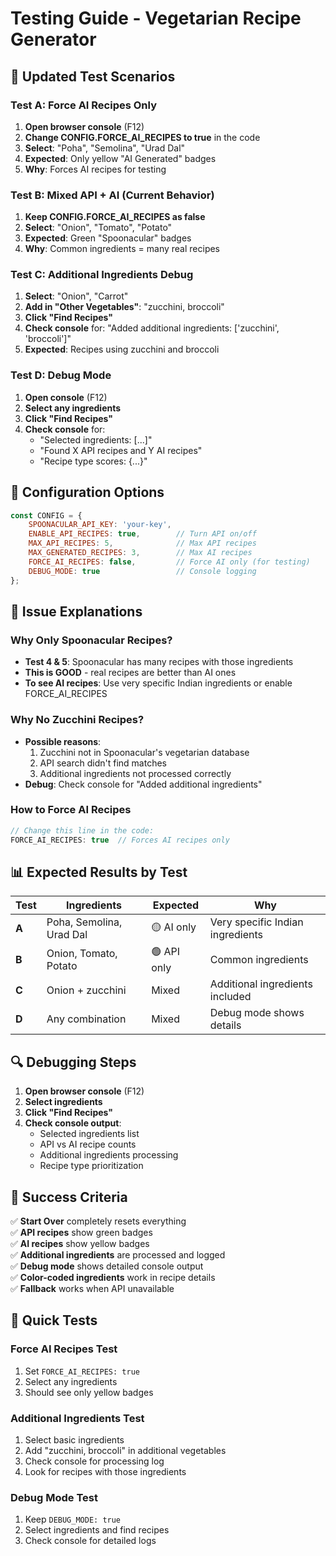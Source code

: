 # Testing Guide - Vegetarian Recipe Generator

## 🧪 **Updated Test Scenarios**

### **Test A: Force AI Recipes Only**
1. **Open browser console** (F12)
2. **Change CONFIG.FORCE_AI_RECIPES to true** in the code
3. **Select**: "Poha", "Semolina", "Urad Dal"
4. **Expected**: Only yellow "AI Generated" badges
5. **Why**: Forces AI recipes for testing

### **Test B: Mixed API + AI (Current Behavior)**
1. **Keep CONFIG.FORCE_AI_RECIPES as false**
2. **Select**: "Onion", "Tomato", "Potato"
3. **Expected**: Green "Spoonacular" badges
4. **Why**: Common ingredients = many real recipes

### **Test C: Additional Ingredients Debug**
1. **Select**: "Onion", "Carrot"
2. **Add in "Other Vegetables"**: "zucchini, broccoli"
3. **Click "Find Recipes"**
4. **Check console** for: "Added additional ingredients: ['zucchini', 'broccoli']"
5. **Expected**: Recipes using zucchini and broccoli

### **Test D: Debug Mode**
1. **Open console** (F12)
2. **Select any ingredients**
3. **Click "Find Recipes"**
4. **Check console** for:
   - "Selected ingredients: [...]"
   - "Found X API recipes and Y AI recipes"
   - "Recipe type scores: {...}"

## 🔧 **Configuration Options**

```javascript
const CONFIG = {
    SPOONACULAR_API_KEY: 'your-key',
    ENABLE_API_RECIPES: true,        // Turn API on/off
    MAX_API_RECIPES: 5,              // Max API recipes
    MAX_GENERATED_RECIPES: 3,        // Max AI recipes
    FORCE_AI_RECIPES: false,         // Force AI only (for testing)
    DEBUG_MODE: true                 // Console logging
};
```

## 🐛 **Issue Explanations**

### **Why Only Spoonacular Recipes?**
- **Test 4 & 5**: Spoonacular has many recipes with those ingredients
- **This is GOOD** - real recipes are better than AI ones
- **To see AI recipes**: Use very specific Indian ingredients or enable FORCE_AI_RECIPES

### **Why No Zucchini Recipes?**
- **Possible reasons**:
  1. Zucchini not in Spoonacular's vegetarian database
  2. API search didn't find matches
  3. Additional ingredients not processed correctly
- **Debug**: Check console for "Added additional ingredients"

### **How to Force AI Recipes**
```javascript
// Change this line in the code:
FORCE_AI_RECIPES: true  // Forces AI recipes only
```

## 📊 **Expected Results by Test**

| Test | Ingredients | Expected | Why |
|------|-------------|----------|-----|
| **A** | Poha, Semolina, Urad Dal | 🟡 AI only | Very specific Indian ingredients |
| **B** | Onion, Tomato, Potato | 🟢 API only | Common ingredients |
| **C** | Onion + zucchini | Mixed | Additional ingredients included |
| **D** | Any combination | Mixed | Debug mode shows details |

## 🔍 **Debugging Steps**

1. **Open browser console** (F12)
2. **Select ingredients**
3. **Click "Find Recipes"**
4. **Check console output**:
   - Selected ingredients list
   - API vs AI recipe counts
   - Additional ingredients processing
   - Recipe type prioritization

## 🎯 **Success Criteria**

✅ **Start Over** completely resets everything  
✅ **API recipes** show green badges  
✅ **AI recipes** show yellow badges  
✅ **Additional ingredients** are processed and logged  
✅ **Debug mode** shows detailed console output  
✅ **Color-coded ingredients** work in recipe details  
✅ **Fallback** works when API unavailable  

## 🚀 **Quick Tests**

### **Force AI Recipes Test**
1. Set `FORCE_AI_RECIPES: true`
2. Select any ingredients
3. Should see only yellow badges

### **Additional Ingredients Test**
1. Select basic ingredients
2. Add "zucchini, broccoli" in additional vegetables
3. Check console for processing log
4. Look for recipes with those ingredients

### **Debug Mode Test**
1. Keep `DEBUG_MODE: true`
2. Select ingredients and find recipes
3. Check console for detailed logs 